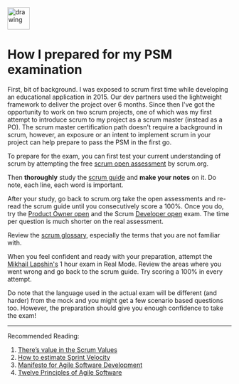 <img src="https://static.scrum.org/web/badges/badge-psmi.svg" alt="drawing" width="50"/>

# How I prepared for my PSM examination
First, bit of background. I was exposed to scrum first time while developing an educational application in 2015. Our dev partners used the lightweight framework to deliver the project over 6 months. Since then I've got the opportunity to work on two scrum projects, one of which was my first attempt to introduce scrum to my project as a scrum master (instead as a PO). The scrum master certification path doesn't require a background in scrum, however, an exposure or an intent to implement scrum in your project can help prepare to pass the PSM in the first go.

To prepare for the exam, you can first test your current understanding of scrum by attempting the free [scrum open assessment](https://www.scrum.org/open-assessments/scrum-open) by scrum.org. 

Then __thoroughly__ study the [scrum guide](https://scrumguides.org/docs/scrumguide/v2020/2020-Scrum-Guide-US.pdf#zoom=100) and __make your notes__ on it. Do note, each line, each word is important. 

After your study, go back to scrum.org take the open assessments and re-read the scrum guide until you consecutively score a 100%. Once you do, try the [Product Owner open](https://www.scrum.org/open-assessments/product-owner-open) and the Scrum [Developer open](https://www.scrum.org/open-assessments/scrum-developer-open) exam. The time per question is much shorter on the real assessment.

Review the [scrum glossary](https://www.scrum.org/resources/scrum-glossary), especially the terms that you are not familiar with.  

When you feel confident and ready with your preparation, attempt the [Mikhail Lapshin's](https://mlapshin.com/index.php/scrum-quizzes/) 1 hour exam in Real Mode. Review the areas where you went wrong and go back to the scrum guide. Try scoring a 100% in every attempt.

Do note that the language used in the actual exam will be different (and harder) from the mock and you might get a few scenario based questions too. However, the preparation should give you enough confidence to take the exam! 

----
Recommended Reading:

1. [There’s value in the Scrum Values](https://guntherverheyen.com/2013/05/03/theres-value-in-the-scrum-values/)
2. [How to estimate Sprint Velocity](https://www.lucidchart.com/blog/how-to-estimate-sprint-velocity)
3. [Manifesto for Agile Software Development](https://agilemanifesto.org)
4. [Twelve Principles of Agile Software](https://agilemanifesto.org/principles.html)
